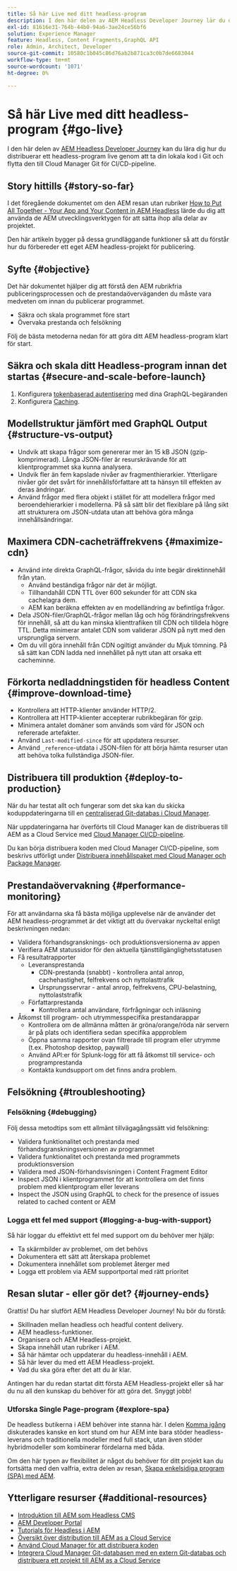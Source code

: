```yaml
---
title: Så här Live med ditt headless-program
description: I den här delen av AEM Headless Developer Journey lär du dig hur du driftsätter en headless-applikation live genom att ta din lokala kod i Git och flytta den till Cloud Manager Git för CI/CD-pipeline.
exl-id: 81616e31-764b-44b0-94a6-3ae24ce56bf6
solution: Experience Manager
feature: Headless, Content Fragments,GraphQL API
role: Admin, Architect, Developer
source-git-commit: 10580c1b045c86d76ab2b871ca3c0b7de6683044
workflow-type: tm+mt
source-wordcount: '1071'
ht-degree: 0%

---
```


# Så här Live med ditt headless-program {#go-live}

I den här delen av [AEM Headless Developer Journey](overview.md) kan du lära dig hur du distribuerar ett headless-program live genom att ta din lokala kod i Git och flytta den till Cloud Manager Git för CI/CD-pipeline.

## Story hittills {#story-so-far}

I det föregående dokumentet om den AEM resan utan rubriker [How to Put All Together - Your App and Your Content in AEM Headless](put-it-all-together.md) lärde du dig att använda de AEM utvecklingsverktygen för att sätta ihop alla delar av projektet.

Den här artikeln bygger på dessa grundläggande funktioner så att du förstår hur du förbereder ett eget AEM headless-projekt för publicering.

## Syfte {#objective}

Det här dokumentet hjälper dig att förstå den AEM rubrikfria publiceringsprocessen och de prestandaöverväganden du måste vara medveten om innan du publicerar programmet.

* Säkra och skala programmet före start
* Övervaka prestanda och felsökning

<!-- Alexandru: this is a bit redundant, to review again later

## Prepare your AEM Headless Application for Go-Live {#prepare-your-aem-headless-application-for-golive}

-->
Följ de bästa metoderna nedan för att göra ditt AEM headless-program klart för start.

## Säkra och skala ditt Headless-program innan det startas {#secure-and-scale-before-launch}

1. Konfigurera [tokenbaserad autentisering](/help/headless/security/authentication.md) med dina GraphQL-begäranden
1. Konfigurera [Caching](/help/implementing/dispatcher/caching.md).

## Modellstruktur jämfört med GraphQL Output {#structure-vs-output}

* Undvik att skapa frågor som genererar mer än 15 kB JSON (gzip-komprimerad). Långa JSON-filer är resurskrävande för att klientprogrammet ska kunna analysera.
* Undvik fler än fem kapslade nivåer av fragmenthierarkier. Ytterligare nivåer gör det svårt för innehållsförfattare att ta hänsyn till effekten av deras ändringar.
* Använd frågor med flera objekt i stället för att modellera frågor med beroendehierarkier i modellerna. På så sätt blir det flexiblare på lång sikt att strukturera om JSON-utdata utan att behöva göra många innehållsändringar.

## Maximera CDN-cacheträffrekvens {#maximize-cdn}

* Använd inte direkta GraphQL-frågor, såvida du inte begär direktinnehåll från ytan.
   * Använd beständiga frågor när det är möjligt.
   * Tillhandahåll CDN TTL över 600 sekunder för att CDN ska cachelagra dem.
   * AEM kan beräkna effekten av en modelländring av befintliga frågor.
* Dela JSON-filer/GraphQL-frågor mellan låg och hög förändringsfrekvens för innehåll, så att du kan minska klienttrafiken till CDN och tilldela högre TTL. Detta minimerar antalet CDN som validerar JSON på nytt med den ursprungliga servern.
* Om du vill göra innehåll från CDN ogiltigt använder du Mjuk tömning. På så sätt kan CDN ladda ned innehållet på nytt utan att orsaka ett cacheminne.

## Förkorta nedladdningstiden för headless Content {#improve-download-time}

* Kontrollera att HTTP-klienter använder HTTP/2.
* Kontrollera att HTTP-klienter accepterar rubrikbegäran för gzip.
* Minimera antalet domäner som används som värd för JSON och refererade artefakter.
* Använd `Last-modified-since` för att uppdatera resurser.
* Använd `_reference`-utdata i JSON-filen för att börja hämta resurser utan att behöva tolka fullständiga JSON-filer.

## Distribuera till produktion {#deploy-to-production}

När du har testat allt och fungerar som det ska kan du skicka koduppdateringarna till en [centraliserad Git-databas i Cloud Manager](https://experienceleague.adobe.com/docs/experience-manager-cloud-manager/using/managing-code/setup-cloud-manager-git-integration.html?lang=sv-SE).

När uppdateringarna har överförts till Cloud Manager kan de distribueras till AEM as a Cloud Service med [Cloud Manager CI/CD-pipeline](https://experienceleague.adobe.com/docs/experience-manager-cloud-manager/using/how-to-use/deploying-code.html?lang=sv-SE).

Du kan börja distribuera koden med Cloud Manager CI/CD-pipeline, som beskrivs utförligt under [Distribuera innehållspaket med Cloud Manager och Package Manager](/help/implementing/deploying/overview.md).

## Prestandaövervakning {#performance-monitoring}

För att användarna ska få bästa möjliga upplevelse när de använder det AEM headless-programmet är det viktigt att du övervakar nyckeltal enligt beskrivningen nedan:

* Validera förhandsgransknings- och produktionsversionerna av appen
* Verifiera AEM statussidor för den aktuella tjänsttillgänglighetsstatusen
* Få resultatrapporter
   * Leveransprestanda
      * CDN-prestanda (snabbt) - kontrollera antal anrop, cachehastighet, felfrekvens och nyttolasttrafik
      * Ursprungsservrar - antal anrop, felfrekvens, CPU-belastning, nyttolaststrafik
   * Författarprestanda
      * Kontrollera antal användare, förfrågningar och inläsning
* Åtkomst till program- och utrymmesspecifika prestandarappar
   * Kontrollera om de allmänna måtten är gröna/orange/röda när servern är på plats och identifiera sedan specifika appproblem
   * Öppna samma rapporter ovan filtrerade till program eller utrymme (t.ex. Photoshop desktop, paywall)
   * Använd API:er för Splunk-logg för att få åtkomst till service- och programprestanda
   * Kontakta kundsupport om det finns andra problem.

## Felsökning {#troubleshooting}

### Felsökning {#debugging}

Följ dessa metodtips som ett allmänt tillvägagångssätt vid felsökning:

* Validera funktionalitet och prestanda med förhandsgranskningsversionen av programmet
* Validera funktionalitet och prestanda med programmets produktionsversion
* Validera med JSON-förhandsvisningen i Content Fragment Editor
* Inspect JSON i klientprogrammet för att kontrollera om det finns problem med klientprogram eller leverans
* Inspect the JSON using GraphQL to check for the presence of issues related to cached content or AEM

### Logga ett fel med support {#logging-a-bug-with-support}

Så här loggar du effektivt ett fel med support om du behöver mer hjälp:

* Ta skärmbilder av problemet, om det behövs
* Dokumentera ett sätt att återskapa problemet
* Dokumentera innehållet som problemet återger med
* Logga ett problem via AEM supportportal med rätt prioritet

## Resan slutar - eller gör det? {#journey-ends}

Grattis! Du har slutfört AEM Headless Developer Journey! Nu bör du förstå:

* Skillnaden mellan headless och headful content delivery.
* AEM headless-funktioner.
* Organisera och AEM Headless-projekt.
* Skapa innehåll utan rubriker i AEM.
* Så här hämtar och uppdaterar du headless-innehåll i AEM.
* Så här lever du med ett AEM Headless-projekt.
* Vad du ska göra efter det att du är klar.

Antingen har du redan startat ditt första AEM Headless-projekt eller så har du nu all den kunskap du behöver för att göra det. Snyggt jobb!

### Utforska Single Page-program {#explore-spa}

De headless butikerna i AEM behöver inte stanna här. I delen [Komma igång](getting-started.md#integration-levels) diskuterades kanske en kort stund om hur AEM inte bara stöder headless-leverans och traditionella modeller med full stack, utan även stöder hybridmodeller som kombinerar fördelarna med båda.

Om den här typen av flexibilitet är något du behöver för ditt projekt kan du fortsätta med den valfria, extra delen av resan, [Skapa enkelsidiga program (SPA) med AEM](create-spa.md).

## Ytterligare resurser {#additional-resources}

* [Introduktion till AEM som Headless CMS](/help/headless/introduction.md)
* [AEM Developer Portal](https://experienceleague.adobe.com/landing/experience-manager/headless/developer.html?lang=sv-SE)
* [Tutorials för Headless i AEM](https://experienceleague.adobe.com/docs/experience-manager-learn/getting-started-with-aem-headless/overview.html?lang=sv-SE)
* [Översikt över distribution till AEM as a Cloud Service](/help/implementing/deploying/overview.md)
* [Använd Cloud Manager för att distribuera koden](https://experienceleague.adobe.com/docs/experience-manager-cloud-manager/using/how-to-use/deploying-code.html?lang=sv-SE)
* [Integrera Cloud Manager Git-databasen med en extern Git-databas och distribuera ett projekt till AEM as a Cloud Service](https://experienceleague.adobe.com/docs/experience-manager-learn/cloud-service/cloud-manager/devops/deploy-code.html?lang=sv-SE)
